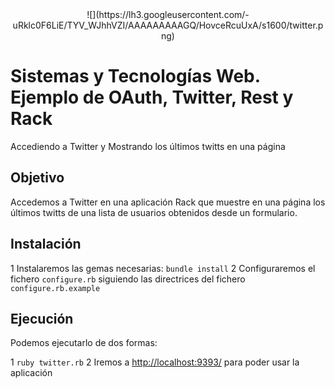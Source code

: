 
<center>![](https://lh3.googleusercontent.com/-uRklc0F6LiE/TYV_WJhhVZI/AAAAAAAAAGQ/HovceRcuUxA/s1600/twitter.png)</center>


Sistemas y Tecnologías Web. Ejemplo de OAuth, Twitter, Rest y Rack
===========
 Accediendo a Twitter y Mostrando los últimos twitts en una página


Objetivo
-----------

Accedemos a Twitter en una aplicación Rack que muestre en una página los últimos twitts de una lista de usuarios obtenidos desde un formulario.

Instalación
--------------

1 Instalaremos las gemas necesarias: `bundle install`
2 Configuraremos el fichero `configure.rb` siguiendo las directrices del fichero `configure.rb.example`


Ejecución
------------

Podemos ejecutarlo de dos formas:

1 `ruby twitter.rb`
2 Iremos a [http://localhost:9393/](http://localhost:9393/) para poder usar la aplicación

